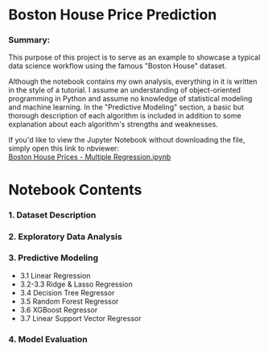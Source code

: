 # Boston House Price Prediction

### Summary:

This purpose of this project is to serve as an example to showcase a typical data science workflow using the famous "Boston House" dataset. 

Although the notebook contains my own analysis, everything in it is written in the style of a tutorial. 
I assume an understanding of object-oriented programming in Python and assume no knowledge of statistical modeling and machine learning. 
In the "Predictive Modeling" section, a basic but thorough description of each algorithm is included in addition to some explanation about each algorithm's strengths and weaknesses. 

If you'd like to view the Jupyter Notebook without downloading the file, simply open this link to nbviewer:  
[Boston House Prices - Multiple Regression.ipynb](https://nbviewer.jupyter.org/github/Unique-Divine/Regression-Practice/blob/master/2.%20Boston%20House%20Price%20Prediction/Boston%20House%20Prices%20-%20Multiple%20Regression.ipynb#s37)

# Notebook Contents
### 1. Dataset Description
### 2. Exploratory Data Analysis
### 3. Predictive Modeling
- 3.1 Linear Regression
- 3.2-3.3 Ridge & Lasso Regression
- 3.4 Decision Tree Regressor
- 3.5 Random Forest Regressor
- 3.6 XGBoost Regressor
- 3.7 Linear Support Vector Regressor
### 4. Model Evaluation
